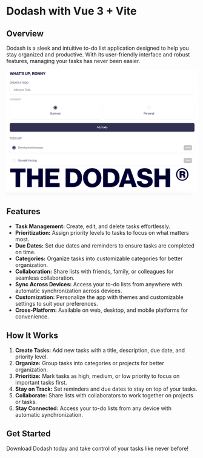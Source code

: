 # Dodash with Vue 3 + Vite

## Overview
Dodash is a sleek and intuitive to-do list application designed to help you stay organized and productive. With its user-friendly interface and robust features, managing your tasks has never been easier.

![App Preview](./Todolist.png)
 
## Features
- **Task Management:** Create, edit, and delete tasks effortlessly.
- **Prioritization:** Assign priority levels to tasks to focus on what matters most.
- **Due Dates:** Set due dates and reminders to ensure tasks are completed on time.
- **Categories:** Organize tasks into customizable categories for better organization.
- **Collaboration:** Share lists with friends, family, or colleagues for seamless collaboration.
- **Sync Across Devices:** Access your to-do lists from anywhere with automatic synchronization across devices.
- **Customization:** Personalize the app with themes and customizable settings to suit your preferences.
- **Cross-Platform:** Available on web, desktop, and mobile platforms for convenience.

## How It Works
1. **Create Tasks:** Add new tasks with a title, description, due date, and priority level.
2. **Organize:** Group tasks into categories or projects for better organization.
3. **Prioritize:** Mark tasks as high, medium, or low priority to focus on important tasks first.
4. **Stay on Track:** Set reminders and due dates to stay on top of your tasks.
5. **Collaborate:** Share lists with collaborators to work together on projects or tasks.
6. **Stay Connected:** Access your to-do lists from any device with automatic synchronization.

## Get Started
Download Dodash today and take control of your tasks like never before!
